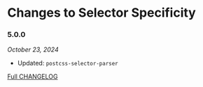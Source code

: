 # Changes to Selector Specificity

### 5.0.0

_October 23, 2024_

- Updated: `postcss-selector-parser`

[Full CHANGELOG](https://github.com/csstools/postcss-plugins/tree/main/packages/selector-specificity/CHANGELOG.md)
